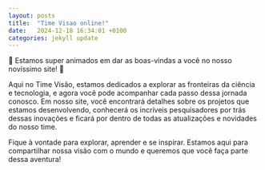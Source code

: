 ```yaml
---
layout: posts
title:  "Time Visao online!"
date:   2024-12-18 16:34:01 +0100
categories: jekyll update
---
```


🎉 Estamos super animados em dar as boas-vindas a você no nosso novíssimo site! 🌟

Aqui no Time Visão, estamos dedicados a explorar as fronteiras da ciência e tecnologia, e agora você pode acompanhar cada passo dessa jornada conosco. Em nosso site, você encontrará detalhes sobre os projetos que estamos desenvolvendo, conhecerá os incríveis pesquisadores por trás dessas inovações e ficará por dentro de todas as atualizações e novidades do nosso time.

Fique à vontade para explorar, aprender e se inspirar. Estamos aqui para compartilhar nossa visão com o mundo e queremos que você faça parte dessa aventura!
